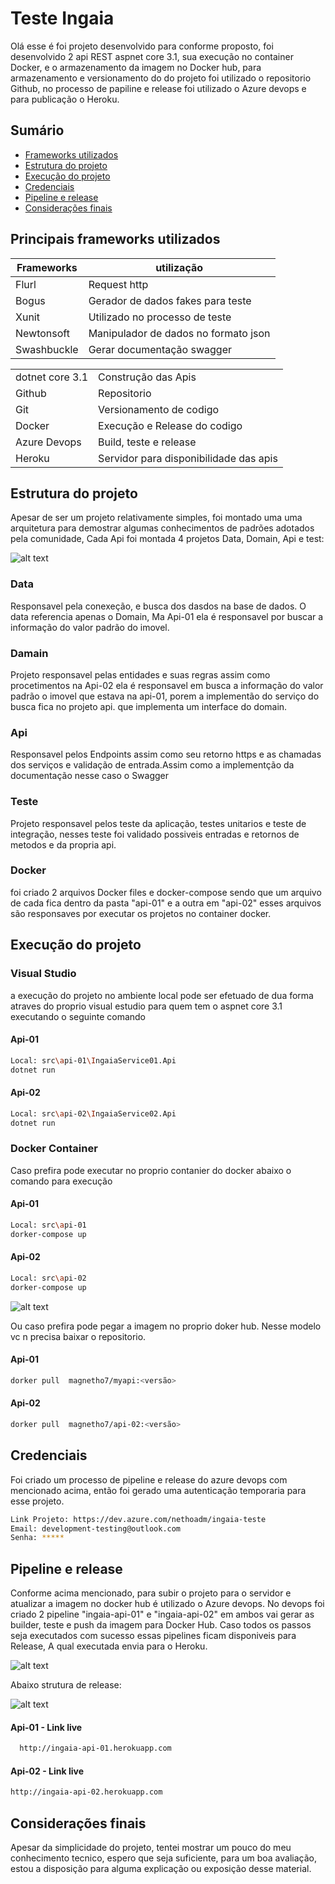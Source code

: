 # Teste Ingaia

Olá esse é foi projeto desenvolvido para conforme proposto, foi desenvolvido  2 api REST aspnet core 3.1, sua execução no container Docker, e o armazenamento da imagem no Docker hub, para armazenamento e versionamento do do projeto foi utilizado o repositorio Github, no processo de papiline e release foi utilizado o Azure devops e para publicação o Heroku.



## Sumário
- [Frameworks utilizados](#fra)
- [Estrutura do projeto](#eprj)
- [Execução do projeto](#exprj)
- [Credenciais](#crd)
- [Pipeline e release](#ppr)
- [Considerações finais](#cf)



## <a name="fra"></a> Principais frameworks utilizados

| Frameworks   | utilização |
| ------ | ------ |
| Flurl | Request http |
| Bogus | Gerador de dados fakes para teste|
| Xunit | Utilizado no processo de teste  |
| Newtonsoft | Manipulador de dados no formato json |
| Swashbuckle | Gerar documentação swagger  |



|     |  |
| ------ | ------ |
| dotnet core 3.1  | Construção das Apis |
| Github | Repositorio |
| Git | Versionamento de codigo  |
| Docker  | Execução e Release do codigo |
| Azure Devops | Build, teste e release  |
| Heroku | Servidor para disponibilidade das apis   |

## <a name="eprj"></a> Estrutura do projeto
Apesar de ser um projeto relativamente simples, foi montado uma uma arquitetura para demostrar algumas conhecimentos de padrões adotados pela comunidade, Cada  Api foi montada 4 projetos Data, Domain, Api e test:

![alt text](./doc/img/structure.png?raw=true)

### Data 
Responsavel pela conexeção, e busca dos dasdos na base de dados. O data referencia apenas o Domain, Ma Api-01 ela é responsavel por buscar a informação do valor padrão do imovel. 
### Damain 
Projeto responsavel pelas entidades e suas regras assim como procetimentos na Api-02 ela é responsavel em busca a informação do valor padrão o imovel que estava na api-01, porem a implementão do serviço do busca fica no projeto api. que implementa um interface do domain.

### Api 
Responsavel pelos Endpoints assim como seu retorno https e as chamadas dos serviços e validação de entrada.Assim como a implementção da documentação nesse caso o Swagger
### Teste
Projeto responsavel pelos teste da aplicação, testes unitarios e teste de integração, nesses teste foi validado possiveis entradas e retornos de metodos e da propria api. 

### Docker 
foi criado 2 arquivos Docker files e docker-compose sendo que um arquivo de cada fica dentro da pasta "api-01" e a outra em "api-02" esses arquivos são responsaves por executar os projetos no container docker.


## <a name="exprj"></a> Execução do projeto

### Visual Studio
a execução do projeto no ambiente local pode ser efetuado de dua forma atraves do proprio visual estudio para quem tem o aspnet core 3.1 executando o seguinte comando

#### Api-01
```sh
Local: src\api-01\IngaiaService01.Api
dotnet run
```

#### Api-02
```sh
Local: src\api-02\IngaiaService02.Api
dotnet run
```

### Docker Container
Caso prefira pode executar no proprio contanier do docker abaixo o comando para execução  
#### Api-01
```sh
Local: src\api-01
dorker-compose up
```

#### Api-02
```sh
Local: src\api-02
dorker-compose up
```
![alt text](./doc/img/container-docker.png?raw=true)

Ou caso prefira pode pegar a imagem no proprio doker hub. Nesse modelo vc n precisa baixar o repositorio.  
#### Api-01
```sh
dorker pull  magnetho7/myapi:<versão>
```

#### Api-02
```sh
dorker pull  magnetho7/api-02:<versão>
```

## <a name="crd"></a> Credenciais
Foi criado um processo de pipeline e release do azure devops com mencionado acima, então foi gerado uma autenticação temporaria para esse projeto.
```sh
Link Projeto: https://dev.azure.com/nethoadm/ingaia-teste
Email: development-testing@outlook.com
Senha: *****
```

## <a name="ppr"></a> Pipeline e release
Conforme acima mencionado, para subir o projeto para o servidor e atualizar a imagem no docker hub é utilizado o Azure devops. No devops foi criado 2 pipeline  "ingaia-api-01" e "ingaia-api-02" em ambos vai gerar as builder, teste e push da imagem para Docker Hub. Caso todos os passos seja executados com sucesso essas pipelines ficam disponiveis para Release, A qual executada envia para o Heroku. 

![alt text](./doc/img/pipeline.png?raw=true)

Abaixo strutura de release:

![alt text](./doc/img/release.png?raw=true)

#### Api-01 - Link live
```sh
  http://ingaia-api-01.herokuapp.com
```

#### Api-02 - Link live
```sh
http://ingaia-api-02.herokuapp.com
```


## <a name="cf"></a> Considerações finais

Apesar da simplicidade do projeto,  tentei mostrar um pouco do meu conhecimento tecnico, espero que seja suficiente, para um boa avaliação, estou a disposição para alguma explicação ou exposição desse material.

